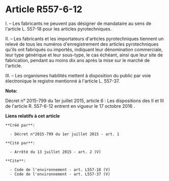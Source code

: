 # Article R557-6-12

I. – Les fabricants ne peuvent pas désigner de mandataire au sens de l'article L. 557-18 pour les articles pyrotechniques. 

II. – Les fabricants et les importateurs d'articles pyrotechniques tiennent un relevé de tous les numéros d'enregistrement
des articles pyrotechniques qu'ils ont fabriqués ou importés, indiquant leur dénomination commerciale, leur type générique et
leur sous-type, le cas échéant, ainsi que leur site de fabrication, pendant au moins dix ans après la mise sur le marché de
l'article. 

III. – Les organismes habilités mettent à disposition du public par voie électronique le registre mentionné à l'article L.
557-37.

**Nota:**

Décret n° 2015-799 du 1er juillet 2015, article 6 : Les dispositions des II et III de l'article R. 557-6-12 entrent en
vigueur le 17 octobre 2016
.

**Liens relatifs à cet article**

	**Créé par**:

	  - Décret n°2015-799 du 1er juillet 2015 - art. 1

	**Cité par**:

	  - Arrêté du 13 juillet 2015 - art. 2 (V)

	**Cite**:

	  - Code de l'environnement - art. L557-18 (V)
	  - Code de l'environnement - art. L557-37 (V)
